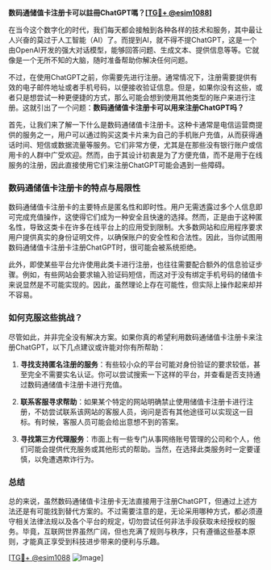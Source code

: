 **数码通储值卡注册卡可以註冊ChatGPT嗎？[[TG💪+ @esim1088](https://t.me/s/esim1088)]**

在当今这个数字化的时代，我们每天都会接触到各种各样的技术和服务，其中最让人兴奋的莫过于人工智能（AI）了。而提到AI，就不得不提ChatGPT，这是一个由OpenAI开发的强大对话模型，能够回答问题、生成文本、提供信息等等。它就像是一个无所不知的大脑，随时准备帮助你解决任何问题。

不过，在使用ChatGPT之前，你需要先进行注册。通常情况下，注册需要提供有效的电子邮件地址或者手机号码，以便接收验证信息。但是，如果你没有这些，或者只是想尝试一种更便捷的方式，那么可能会想到使用其他类型的账户来进行注册。这就引出了一个问题：**数码通储值卡注册卡可以用来注册ChatGPT吗？**

首先，让我们来了解一下什么是数码通储值卡注册卡。这种卡通常是电信运营商提供的服务之一，用户可以通过购买这类卡片来为自己的手机账户充值，从而获得通话时间、短信或数据流量等服务。它们非常方便，尤其是在那些没有银行账户或信用卡的人群中广受欢迎。然而，由于其设计初衷是为了方便充值，而不是用于在线服务的注册，因此直接使用它们来注册ChatGPT可能会遇到一些障碍。

### 数码通储值卡注册卡的特点与局限性

数码通储值卡注册卡的主要特点是匿名性和即时性。用户无需透露过多个人信息即可完成充值操作，这使得它们成为一种安全且快速的选择。然而，正是由于这种匿名性，导致这类卡在许多在线平台上的应用受到限制。大多数网站和应用程序要求用户提供真实的身份证明文件，以确保账户的安全性和合法性。因此，当你试图用数码通储值卡注册卡注册ChatGPT时，很可能会被系统拒绝。

此外，即使某些平台允许使用此类卡进行注册，也往往需要配合额外的信息验证步骤。例如，有些网站会要求输入验证码短信，而这对于没有绑定手机号码的储值卡来说显然是不可能实现的。因此，虽然理论上存在可能性，但实际上操作起来却并不容易。

### 如何克服这些挑战？

尽管如此，并非完全没有解决方案。如果你真的希望利用数码通储值卡注册卡来注册ChatGPT，以下几点建议或许能对你有所帮助：

1. **寻找支持匿名注册的服务**：有些较小众的平台可能对身份验证的要求较低，甚至完全不需要实名认证。你可以尝试搜索一下这样的平台，并查看是否支持通过数码通储值卡注册卡进行充值。

2. **联系客服寻求帮助**：如果某个特定的网站明确禁止使用储值卡注册卡进行注册，不妨尝试联系该网站的客服人员，询问是否有其他途径可以实现这一目标。有时候，客服人员可能会给出意想不到的答案。

3. **寻找第三方代理服务**：市面上有一些专门从事网络账号管理的公司和个人，他们可能会提供代充服务或其他形式的帮助。当然，在选择此类服务时一定要谨慎，以免遭遇欺诈行为。

### 总结

总的来说，虽然数码通储值卡注册卡无法直接用于注册ChatGPT，但通过上述方法还是有可能找到替代方案的。不过需要注意的是，无论采用哪种方式，都必须遵守相关法律法规以及各个平台的规定，切勿尝试任何非法手段获取未经授权的服务。毕竟，互联网世界虽然广阔，但也充满了规则与秩序，只有遵循这些基本原则，才能真正享受到科技进步带来的便利与乐趣。

[[TG💪+ @esim1088](https://t.me/s/esim1088) ![Image](https://i.postimg.cc/4NQfJmqS/Snipaste-2025-05-13-00-14-12.png)]